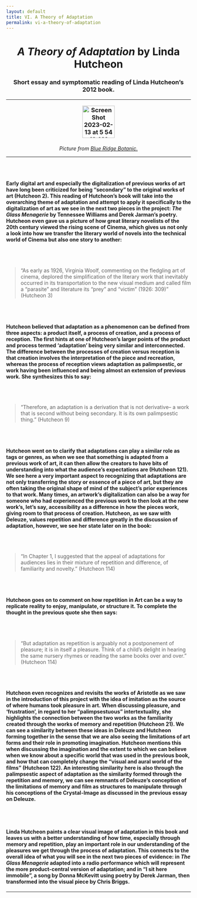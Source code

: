 ```yaml
---
layout: default
title: VI. A Theory of Adaptation
permalink: vi-a-theory-of-adaptation
---
```

<!-- Add an essay or interpretive material below this line,
using HTML or markdown.  Do not modify this file above this line -->
<h1><center><i>A Theory of Adaptation</i> by Linda Hutcheon</center>
<h3><center>Short essay and symptomatic reading of Linda Hutcheon’s 2012 book.</center>
<hr>
<p style="text-align:center;"><img width="88" alt="Screen Shot 2023-02-13 at 5 54 18 AM" src="https://user-images.githubusercontent.com/122332459/218451227-29027d95-81a2-4124-897b-06256ee57e1b.png"></p>
<h6><center>Picture from <a href="https://www.blueridgebotanic.com/blog/florilegium">Blue Ridge Botanic.</a></center>
<hr>
<br>
<h4>Early digital art and especially the digitalization of previous works of art have long been criticized for being “secondary” to the original works of art (Hutcheon 2). This reading of Hutcheon’s book will take into the overarching theme of adaptation and attempt to apply it specifically to the digitalization of art as we see in the next two pieces in the project: <i>The Glass Menagerie</i> by Tennessee Williams and Derek Jarman’s poetry. Hutcheon even gave us a picture of how great literary novelists of the 20th century viewed the rising scene of Cinema, which gives us not only a look into how we transfer the literary world of novels into the technical world of Cinema but also one story to another:</h4>
<br>
<br>
<blockquote> “As early as 1926, Virginia Woolf, commenting on the fledgling art of cinema, deplored the simplification of the literary work that inevitably occurred in its transportation to the new visual medium and called film a “parasite” and literature its “prey” and “victim” (1926: 309)” (Hutcheon 3)</blockquote>
<br>
<br>
<h4>Hutcheon believed that adaptation as a phenomenon can be defined from three aspects: a product itself, a process of creation, and a process of reception. The first hints at one of Hutcheon’s larger points of the product and process termed ‘adaptation’ being very similar and interconnected. The difference between the processes of creation versus reception is that creation involves the interpretation of the piece and recreation, whereas the process of reception views adaptation as palimpsestic, or work having been influenced and being almost an extension of previous work. She synthesizes this to say:</h4>
<br>
<br>
<blockquote> “Therefore, an adaptation is a derivation that is not derivative– a work that is second without being secondary. It is its own palimpsestic thing.” (Hutcheon 9)</blockquote>
<br>
<br>
<h4>Hutcheon went on to clarify that adaptations can play a similar role as tags or genres, as when we see that something is adapted from a previous work of art, it can then allow the creators to have bits of understanding into what the audience’s expectations are (Hutcheon 121). We see here a very important aspect to recognizing that adaptations are not only transferring the story or essence of a piece of art, but they are often taking the original shape of mind of the subject’s prior experiences to that work. Many times, an artwork’s digitalization can also be a way for someone who had experienced the previous work to then look at the new work’s, let’s say, accessibility as a difference in how the pieces work, giving room to that process of creation. Hutcheon, as we saw with Deleuze, values repetition and difference greatly in the discussion of adaptation, however, we see her state later on in the book:</h4>
<br>
<br>
<blockquote> “In Chapter 1, I suggested that the appeal of adaptations for audiences lies in their mixture of repetition and difference, of familiarity and novelty.” (Hutcheon 114)</blockquote>
<br>
<br>
<h4>Hutcheon goes on to comment on how repetition in Art can be a way to replicate reality to enjoy, manipulate, or structure it. To complete the thought in the previous quote she then says:</h4>
<br>
<br>
<blockquote> “But adaptation as repetition is arguably not a postponement of pleasure; it is in itself a pleasure. Think of a child’s delight in hearing the same nursery rhymes or reading the same books over and over.” (Hutcheon 114)</blockquote>
<br>
<br>
<h4>Hutcheon even recognizes and revisits the works of Aristotle as we saw in the introduction of this project with the idea of imitation as the source of where humans took pleasure in art. When discussing pleasure, and ‘frustration’, in regard to her “palimpsestuous” intertextuality, she highlights the connection between the two works as the familiarity created through the works of memory and repetition (Hutcheon 21). We can see a similarity between these ideas in Deleuze and Hutcheon forming together in the sense that we are also seeing the limitations of art forms and their role in promoting imagination. Hutcheon mentions this when discussing the imagination and the extent to which we can believe when we know about a specific world that was used in the previous book, and how that can completely change the “visual and aural world of the films” (Hutcheon 122). An interesting similarity here is also through the palimpsestic aspect of adaptation as the similarity formed through the repetition and memory, we can see remnants of Deleuze’s conception of the limitations of memory and film as structures to manipulate through his conceptions of the Crystal-Image as discussed in the previous essay on Deleuze.</h4>
<br>
<br>
<h4>Linda Hutcheon paints a clear visual image of adaptation in this book and leaves us with a better understanding of how time, especially through memory and repetition, play an important role in our understanding of the pleasures we get through the process of adaptation. This connects to the overall idea of what you will see in the next two pieces of evidence: in <i>The Glass Menagerie</i> adapted into a radio performance which will represent the more product-central version of adaptation; and in “I sit here immobile”, a song by Donna McKevitt using poetry by Derek Jarman, then transformed into the visual piece by Chris Briggs.
</h4>
<hr>
